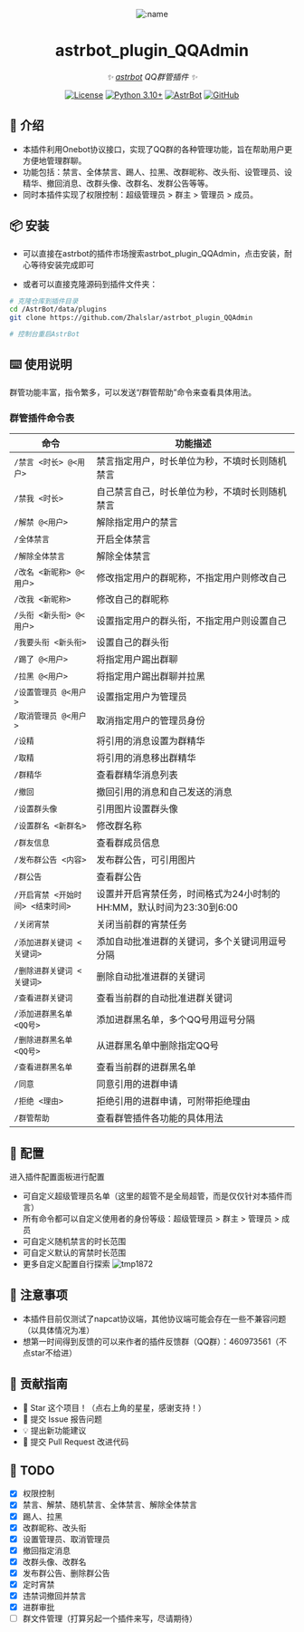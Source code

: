
<div align="center">

![:name](https://count.getloli.com/@astrbot_plugin_QQAdmin?name=astrbot_plugin_QQAdmin&theme=minecraft&padding=6&offset=0&align=top&scale=1&pixelated=1&darkmode=auto)

# astrbot_plugin_QQAdmin

_✨ [astrbot](https://github.com/AstrBotDevs/AstrBot) QQ群管插件 ✨_  

[![License](https://img.shields.io/badge/License-MIT-green.svg)](https://opensource.org/licenses/MIT)
[![Python 3.10+](https://img.shields.io/badge/Python-3.10%2B-blue.svg)](https://www.python.org/)
[![AstrBot](https://img.shields.io/badge/AstrBot-3.4%2B-orange.svg)](https://github.com/Soulter/AstrBot)
[![GitHub](https://img.shields.io/badge/作者-Zhalslar-blue)](https://github.com/Zhalslar)

</div>

## 🤝 介绍

- 本插件利用Onebot协议接口，实现了QQ群的各种管理功能，旨在帮助用户更方便地管理群聊。  
- 功能包括：禁言、全体禁言、踢人、拉黑、改群昵称、改头衔、设管理员、设精华、撤回消息、改群头像、改群名、发群公告等等。
- 同时本插件实现了权限控制：超级管理员 > 群主 > 管理员 > 成员。

## 📦 安装

- 可以直接在astrbot的插件市场搜索astrbot_plugin_QQAdmin，点击安装，耐心等待安装完成即可  

- 或者可以直接克隆源码到插件文件夹：

```bash
# 克隆仓库到插件目录
cd /AstrBot/data/plugins
git clone https://github.com/Zhalslar/astrbot_plugin_QQAdmin

# 控制台重启AstrBot
```

## ⌨️ 使用说明

群管功能丰富，指令繁多，可以发送“/群管帮助”命令来查看具体用法。
### 群管插件命令表

| 命令 | 功能描述 |
|------|----------|
| `/禁言 <时长> @<用户>` | 禁言指定用户，时长单位为秒，不填时长则随机禁言 |
| `/禁我 <时长>` | 自己禁言自己，时长单位为秒，不填时长则随机禁言 |
| `/解禁 @<用户>` | 解除指定用户的禁言 |
| `/全体禁言` | 开启全体禁言 |
| `/解除全体禁言` | 解除全体禁言 |
| `/改名 <新昵称> @<用户>` | 修改指定用户的群昵称，不指定用户则修改自己 |
| `/改我 <新昵称>` | 修改自己的群昵称 |
| `/头衔 <新头衔> @<用户>` | 设置指定用户的群头衔，不指定用户则设置自己 |
| `/我要头衔 <新头衔>` | 设置自己的群头衔 |
| `/踢了 @<用户>` | 将指定用户踢出群聊 |
| `/拉黑 @<用户>` | 将指定用户踢出群聊并拉黑 |
| `/设置管理员 @<用户>` | 设置指定用户为管理员 |
| `/取消管理员 @<用户>` | 取消指定用户的管理员身份 |
| `/设精` | 将引用的消息设置为群精华 |
| `/取精` | 将引用的消息移出群精华 |
| `/群精华` | 查看群精华消息列表 |
| `/撤回` | 撤回引用的消息和自己发送的消息 |
| `/设置群头像` | 引用图片设置群头像 |
| `/设置群名 <新群名>` | 修改群名称 |
| `/群友信息` | 查看群成员信息 |
| `/发布群公告 <内容>` | 发布群公告，可引用图片 |
| `/群公告` | 查看群公告 |
| `/开启宵禁 <开始时间> <结束时间>` | 设置并开启宵禁任务，时间格式为24小时制的HH:MM，默认时间为23:30到6:00 |
| `/关闭宵禁` | 关闭当前群的宵禁任务 |
| `/添加进群关键词 <关键词>` | 添加自动批准进群的关键词，多个关键词用逗号分隔 |
| `/删除进群关键词 <关键词>` | 删除自动批准进群的关键词 |
| `/查看进群关键词` | 查看当前群的自动批准进群关键词 |
| `/添加进群黑名单 <QQ号>` | 添加进群黑名单，多个QQ号用逗号分隔 |
| `/删除进群黑名单 <QQ号>` | 从进群黑名单中删除指定QQ号 |
| `/查看进群黑名单` | 查看当前群的进群黑名单 |
| `/同意` | 同意引用的进群申请 |
| `/拒绝 <理由>` | 拒绝引用的进群申请，可附带拒绝理由 |
| `/群管帮助` | 查看群管插件各功能的具体用法 |


## 🤝 配置

进入插件配置面板进行配置

- 可自定义超级管理员名单（这里的超管不是全局超管，而是仅仅针对本插件而言）
- 所有命令都可以自定义使用者的身份等级：超级管理员 > 群主 > 管理员 > 成员
- 可自定义随机禁言的时长范围
- 可自定义默认的宵禁时长范围
- 更多自定义配置自行探索
![tmp1872](https://github.com/user-attachments/assets/39eb983d-7eb0-4df7-a8b7-1f5fb8f7eef0)

## 📌 注意事项

- 本插件目前仅测试了napcat协议端，其他协议端可能会存在一些不兼容问题（以具体情况为准）
- 想第一时间得到反馈的可以来作者的插件反馈群（QQ群）：460973561（不点star不给进）

## 👥 贡献指南

- 🌟 Star 这个项目！（点右上角的星星，感谢支持！）
- 🐛 提交 Issue 报告问题
- 💡 提出新功能建议
- 🔧 提交 Pull Request 改进代码

## 🤝 TODO

- [x] 权限控制
- [x] 禁言、解禁、随机禁言、全体禁言、解除全体禁言
- [x] 踢人、拉黑
- [x] 改群昵称、改头衔
- [x] 设置管理员、取消管理员
- [x] 撤回指定消息
- [x] 改群头像、改群名
- [x] 发布群公告、删除群公告
- [x] 定时宵禁
- [x] 违禁词撤回并禁言
- [x] 进群审批
- [ ] 群文件管理（打算另起一个插件来写，尽请期待）
